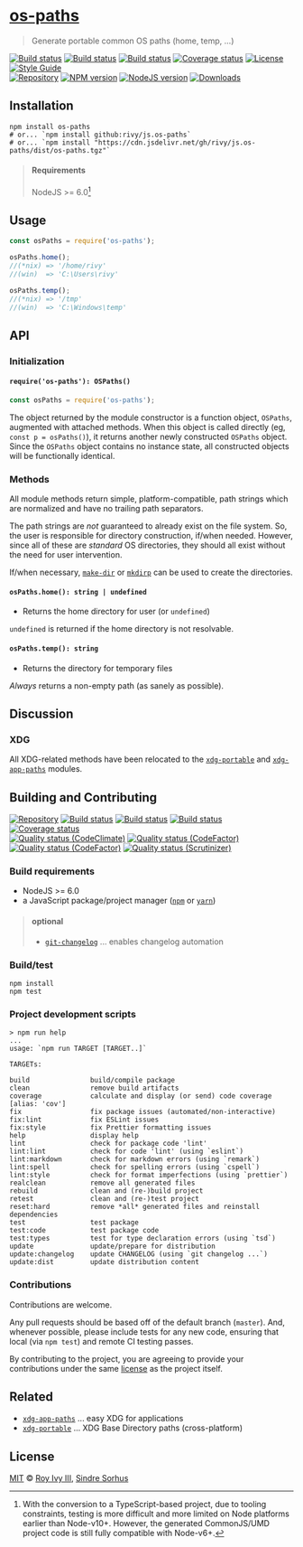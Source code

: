 <!DOCTYPE markdown><!-- markdownlint-disable no-inline-html -->
<meta charset="utf-8" content="text/markdown" lang="en">
<!-- -## editors ## (emacs/sublime) -*- coding: utf8-nix; tab-width: 4; mode: markdown; indent-tabs-mode: nil; basic-offset: 2; st-word_wrap: 'true' -*- ## (jEdit) :tabSize=4:indentSize=4:mode=markdown: ## (notepad++) vim:tabstop=4:syntax=markdown:expandtab:smarttab:softtabstop=2 ## modeline (see <https://archive.is/djTUD>@@<http://webcitation.org/66W3EhCAP> ) -->
<!-- spell-checker:ignore expandtab markdownlint modeline smarttab softtabstop -->

<!-- markdownlint-disable heading-increment -->
<!-- spell-checker:ignore (abbrev/jargon) CICD CJS ESM ESMs -->
<!-- spell-checker:ignore (names) Deno -->
<!-- spell-checker:ignore (targets) realclean -->
<!-- spell-checker:ignore (people) rivy sindresorhus Sindre Sorhus -->

# [os-paths](https://github.com/rivy/js.os-paths)

> Generate portable common OS paths (home, temp, ...)

[![Build status][gha-image]][gha-url]
[![Build status][travis-image]][travis-url]
[![Build status][appveyor-image]][appveyor-url]
[![Coverage status][coverage-image]][coverage-url]
[![License][license-image]][license-url]
[![Style Guide][style-image]][style-url]
&nbsp; <br/>
[![Repository][repository-image]][repository-url]
[![NPM version][npm-image]][npm-url]
[![NodeJS version][nodejsv-image]][repository-url]
[![Downloads][downloads-image]][downloads-url]

## Installation

```shell
npm install os-paths
# or... `npm install github:rivy/js.os-paths`
# or... `npm install "https://cdn.jsdelivr.net/gh/rivy/js.os-paths/dist/os-paths.tgz"`
```

> #### Requirements
>
> NodeJS >= 6.0[^*]

<!--{blockquote: .--info style="font-size:75%;"}-->

[^*]: With the conversion to a TypeScript-based project, due to tooling constraints, testing is more difficult and more limited on Node platforms earlier than Node-v10+. However, the generated CommonJS/UMD project code is still fully compatible with Node-v6+.

## Usage

```js
const osPaths = require('os-paths');

osPaths.home();
//(*nix) => '/home/rivy'
//(win)  => 'C:\Users\rivy'

osPaths.temp();
//(*nix) => '/tmp'
//(win)  => 'C:\Windows\temp'
```

## API

### Initialization

#### `require('os-paths'): OSPaths()`

```js
const osPaths = require('os-paths');
```

The object returned by the module constructor is a function object, `OSPaths`, augmented with attached methods. When this object is called directly (eg, `const p = osPaths()`), it returns another newly constructed `OSPaths` object. Since the `OSPaths` object contains no instance state, all constructed objects will be functionally identical.

### Methods

All module methods return simple, platform-compatible, path strings which are normalized and have no trailing path separators.

The path strings are _not_ guaranteed to already exist on the file system. So, the user is responsible for directory construction, if/when needed. However, since all of these are _standard_ OS directories, they should all exist without the need for user intervention.

If/when necessary, [`make-dir`](https://www.npmjs.com/package/make-dir) or [`mkdirp`](https://www.npmjs.com/package/mkdirp) can be used to create the directories.

#### `osPaths.home(): string | undefined`

- Returns the home directory for user (or `undefined`)

`undefined` is returned if the home directory is not resolvable.

#### `osPaths.temp(): string`

- Returns the directory for temporary files

_Always_ returns a non-empty path (as sanely as possible).

## Discussion

### XDG

All XDG-related methods have been relocated to the [`xdg-portable`](https://www.npmjs.com/package/xdg-portable) and [`xdg-app-paths`](https://www.npmjs.com/package/xdg-app-paths) modules.

## Building and Contributing

[![Repository][repository-image]][repository-url]
[![Build status][gha-image]][gha-url]
[![Build status][travis-image]][travis-url]
[![Build status][appveyor-image]][appveyor-url]
[![Coverage status][coverage-image]][coverage-url]
&nbsp; <br/>
[![Quality status (CodeClimate)][codeclimate-image]][codeclimate-url]
[![Quality status (CodeFactor)][codacy-image]][codacy-url]
[![Quality status (CodeFactor)][codefactor-image]][codefactor-url]
[![Quality status (Scrutinizer)][scrutinizer-image]][scrutinizer-url]

### Build requirements

- NodeJS >= 6.0
- a JavaScript package/project manager ([`npm`](https://www.npmjs.com/get-npm) or [`yarn`](https://yarnpkg.com))

> #### optional
>
> - [`git-changelog`](https://github.com/rivy-go/git-changelog) ... enables changelog automation

### Build/test

```shell
npm install
npm test
```

### Project development scripts

```shell
> npm run help
...
usage: `npm run TARGET [TARGET..]`

TARGETs:

build               build/compile package
clean               remove build artifacts
coverage            calculate and display (or send) code coverage [alias: 'cov']
fix                 fix package issues (automated/non-interactive)
fix:lint            fix ESLint issues
fix:style           fix Prettier formatting issues
help                display help
lint                check for package code 'lint'
lint:lint           check for code 'lint' (using `eslint`)
lint:markdown       check for markdown errors (using `remark`)
lint:spell          check for spelling errors (using `cspell`)
lint:style          check for format imperfections (using `prettier`)
realclean           remove all generated files
rebuild             clean and (re-)build project
retest              clean and (re-)test project
reset:hard          remove *all* generated files and reinstall dependencies
test                test package
test:code           test package code
test:types          test for type declaration errors (using `tsd`)
update              update/prepare for distribution
update:changelog    update CHANGELOG (using `git changelog ...`)
update:dist         update distribution content
```

### Contributions

Contributions are welcome.

Any pull requests should be based off of the default branch (`master`). And, whenever possible, please include tests for any new code, ensuring that local (via `npm test`) and remote CI testing passes.

By contributing to the project, you are agreeing to provide your contributions under the same [license](./LICENSE) as the project itself.

## Related

- [`xdg-app-paths`](https://www.npmjs.com/package/xdg-app-paths) ... easy XDG for applications
- [`xdg-portable`](https://www.npmjs.com/package/xdg-portable) ... XDG Base Directory paths (cross-platform)

## License

[MIT](./LICENSE) © [Roy Ivy III](https://github.com/rivy), [Sindre Sorhus](https://sindresorhus.com)

<!-- badge references -->

<!-- Repository -->
<!-- Note: for '[repository-image] ...', `%E2%81%A3` == utf-8 sequence of "Unicode Character 'INVISIBLE SEPARATOR' (U+2063)"; ref: <https://codepoints.net/U+2063> -->

[repository-image]: https://img.shields.io/github/package-json/v/rivy/js.os-paths/master?label=%E2%81%A3&logo=github&logoColor=white
[repository-url]: https://github.com/rivy/js.os-paths
[license-image]: https://img.shields.io/npm/l/os-paths.svg?color=royalblue&style=flat
[license-url]: license
[nodejsv-image]: https://img.shields.io/node/v/os-paths?color=blue
[style-image]: https://img.shields.io/badge/code_style-prettier-mediumvioletred.svg
[style-url]: https://prettier.io

<!-- Continuous integration/deployment (CICD) -->

[appveyor-image]: https://img.shields.io/appveyor/ci/rivy/js-os-paths/master.svg?style=flat&logo=AppVeyor&logoColor=deepskyblue
[appveyor-url]: https://ci.appveyor.com/project/rivy/js-os-paths
[gha-image]: https://img.shields.io/github/workflow/status/rivy/js.os-paths/CI?label=CI&logo=github
[gha-url]: https://github.com/rivy/js.os-paths/actions?query=workflow%3ACI
[travis-image]: https://img.shields.io/travis/rivy/js.os-paths/master.svg?style=flat&logo=travis
[travis-url]: https://travis-ci.org/rivy/js.os-paths

<!-- Code quality -->

[coverage-image]: https://img.shields.io/codecov/c/github/rivy/js.os-paths/master.svg
[coverage-url]: https://codecov.io/gh/rivy/js.os-paths
[codeclimate-url]: https://codeclimate.com/github/rivy/js.os-paths
[codeclimate-image]: https://img.shields.io/codeclimate/maintainability/rivy/js.os-paths?label=codeclimate
[codacy-image]: https://img.shields.io/codacy/grade/4fa161040bcd483890691190293ff950?label=codacy
[codacy-url]: https://app.codacy.com/gh/rivy/js.os-paths/dashboard
[codefactor-image]: https://img.shields.io/codefactor/grade/github/rivy/js.os-paths?label=codefactor
[codefactor-url]: https://www.codefactor.io/repository/github/rivy/js.os-paths
[scrutinizer-image]: https://img.shields.io/scrutinizer/quality/g/rivy/js.os-paths?label=scritunizer
[scrutinizer-url]: https://scrutinizer-ci.com/g/rivy/js.os-paths

<!-- Distributors/Registries -->

[npm-image]: https://img.shields.io/npm/v/os-paths.svg?style=flat
[npm-url]: https://npmjs.org/package/os-paths
[downloads-image]: http://img.shields.io/npm/dm/os-paths.svg?style=flat
[downloads-url]: https://npmjs.org/package/os-paths

<!-- Alternate/Old image/URL links -->

<!-- [appveyor-image]: https://ci.appveyor.com/api/projects/status/.../branch/master?svg=true -->
<!-- [coverage-image]: https://img.shields.io/coveralls/github/rivy/os-paths/master.svg -->
<!-- [coverage-url]: https://coveralls.io/github/rivy/os-paths -->
<!-- [node-image]: https://img.shields.io/node/v/os-paths.svg?style=flat&color=darkcyan -->
<!-- [node-url]: https://npmjs.org/package/os-paths -->
<!-- [npm-image]: https://img.shields.io/npm/v/os-paths.svg?style=flat -->
<!-- [npm-image]: https://img.shields.io/npm/v/os-paths.svg?style=flat&label=npm&logo=NPM&logoColor=linen -->
<!-- [npm-url]: https://npmjs.org/package/os-paths -->
<!-- [repository-image]:https://img.shields.io/badge/%E2%9D%A4-darkcyan?style=flat&logo=github -->
<!-- [repository-image]:https://img.shields.io/github/v/tag/rivy/js.os-paths?label=%e2%80%8b&logo=github&logoColor=white&colorA=gray&logoWidth=15 -->
<!-- [style-image]: https://img.shields.io/badge/code_style-XO-darkcyan.svg -->
<!-- [style-image]: https://img.shields.io/badge/code_style-standard-darkcyan.svg -->
<!-- [style-url]: https://github.com/xojs/xo -->
<!-- [style-url]: https://standardjs.com -->
<!-- [travis-image]: https://img.shields.io/travis/rivy/js.os-paths/master.svg?style=flat&logo=Travis-CI&logoColor=silver -->
<!-- [travis-image]: https://travis-ci.org/rivy/js.os-paths.svg?branch=master -->
